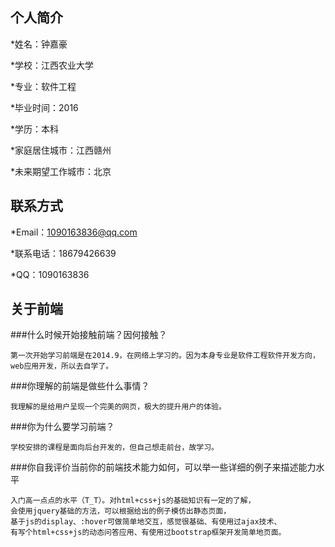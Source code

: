 ## 个人简介

*姓名：钟嘉豪  

*学校：江西农业大学  

*专业：软件工程  

*毕业时间：2016  

*学历：本科  

*家庭居住城市：江西赣州  

*未来期望工作城市：北京  


## 联系方式

*Email：1090163836@qq.com  

*联系电话：18679426639  

*QQ：1090163836  


## 关于前端


###什么时候开始接触前端？因何接触？  

    第一次开始学习前端是在2014.9，在网络上学习的。因为本身专业是软件工程软件开发方向，web应用开发，所以去自学了。
    
###你理解的前端是做些什么事情？  

    我理解的是给用户呈现一个完美的网页，极大的提升用户的体验。
    
###你为什么要学习前端？  

    学校安排的课程是面向后台开发的，但自己想走前台，故学习。

###你自我评价当前你的前端技术能力如何，可以举一些详细的例子来描述能力水平  

    入门高一点点的水平（T_T）。对html+css+js的基础知识有一定的了解，
    会使用jquery基础的方法，可以根据给出的例子模仿出静态页面，
    基于js的display、:hover可做简单地交互，感觉很基础、有使用过ajax技术、
    有写个html+css+js的动态问答应用、有使用过bootstrap框架开发简单地页面。 
